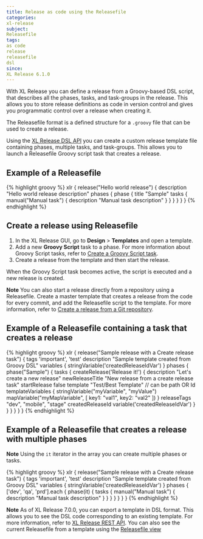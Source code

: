 ```yaml
---
title: Release as code using the Releasefile
categories:
xl-release
subject:
Releasefile
tags:
as code
release
releasefile
dsl
since:
XL Release 6.1.0
---
```


With XL Release you can define a release from a Groovy-based DSL script, that describes all the phases, tasks, and task-groups in the release. This allows you to store release definitions as code in version control and gives you programmatic control over a release when creating it.

The Releasefile format is a defined structure for a `.groovy` file that can be used to create a release.

Using the [XL Release DSL API](/xl-release/latest/dsl-api/index.html) you can create a custom release template file containing phases, multiple tasks, and task-groups. This allows you to launch a Releasefile Groovy script task that creates a release.

## Example of a Releasefile

{% highlight groovy %}
xlr {
    release("Hello world release") {
        description "Hello world release description"
        phases {
            phase {
                title "Sample"
                tasks {
                    manual("Manual task") {
                        description "Manual task description"
                    }
                }
            }
        }
    }
}
{% endhighlight %}

## Create a release using Releasefile

1. In the XL Release GUI, go to **Design** > **Templates** and open a template.
1. Add a new **Groovy Script** task to a phase. For more information about Groovy Script tasks, refer to [Create a Groovy Script task](/xl-release/how-to/create-a-groovy-script-task.html).
1. Create a release from the template and then start the release.

  When the Groovy Script task becomes active, the script is executed and a new release is created.

**Note** You can also start a release directly from a repository using a Releasefile. Create a master template that creates a release from the code for every commit, and add the Releasefile script to the template. For more information, refer to [Create a release from a Git repository](/xl-release/how-to/create-a-release-from-a-git-repository.html).

## Example of a Releasefile containing a task that creates a release

{% highlight groovy %}
xlr {
  release("Sample release with a Create release task") {
    tags 'important', 'test'
    description "Sample template created from Groovy DSL"
    variables {
      stringVariable('createdReleaseIdVar')
    }
    phases {
      phase("Sample") {
        tasks {
          createRelease('Release it!') {
            description "Let's create a new release"
            newReleaseTitle "New release from a create release task"
            startRelease false
            template "Test/Best Template" // can be path OR Id
            templateVariables {
              stringVariable("myVariable", "myValue")
              mapVariable("myMapVariable", [
                key1: "val1",
                key2: "val2"
              ])
            }
            releaseTags "dev", "mobile", "stage"
            createdReleaseId variable('createdReleaseIdVar')
          }
        }
      }
    }
  }
}
{% endhighlight %}

## Example of a Releasefile that creates a release with multiple phases

**Note** Using the `it` iterator in the array you can create multiple phases or tasks.

{% highlight groovy %}
xlr {
  release("Sample release with a Create release task") {
    tags 'important', 'test'
    description "Sample template created from Groovy DSL"
    variables {
      stringVariable('createdReleaseIdVar')
    }
    phases {
    ['dev', 'qa', 'prd'].each {
        phase(it) {
          tasks {
            manual("Manual task") {
              description "Manual task description"
            }
          }
        }
      }
    }
  }
}
{% endhighlight %}

**Note** As of XL Release 7.0.0, you can export a template in DSL format. This allows you to see the DSL code corresponding to an existing template. For more information, refer to [XL Release REST API](/xl-release/6.2.x/rest-docs). You can also see the current Releasefile from a template using the [Releasefile view](/xl-release/how-to/using-the-xfile-view.html)
